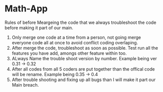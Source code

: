 # Math-App
Rules of before Meargeing the code that we always troubleshoot the code before making it part of our main.
1. Only merge one code at a time from a person, not going merge everyone code all at once to avoid conflict coding overlaping.
2. After merge the code, troubleshoot as soon as possible. Test run all the features you have add, amongs other feature within too.
3. ALways Name the trouble shoot version by number. Example being ver 0.31 -> 0.32
4. After all codes from all 5 coders are put together than the offical code will be rename. Example being 0.35 -> 0.4
5. After trouble shooting and fixing up all bugs than I will make it part our Main breach.
